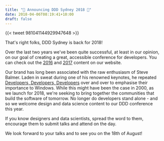 ```yaml
---
title: "🎉 Announcing DDD Sydney 2018 🎉"
date: 2018-04-06T08:19:41+10:00
draft: false
---
```


{{< tweet 981041144929947648 >}}

That's right folks, DDD Sydney is back for 2018!

Over the last two years we've been quite successful, at least in our opinion, on our goal of creating a great, accessible conference for developers. You can check out the [2016](http://2016.dddsydney.com.au) and [2017](http://2017.dddsydney.com.au) content on our website.

Our brand has long been associated with the raw enthusiasm of Steve Balmer. Laden in sweat during one of his renowned keynotes, he repeated [Developers, Developers, Developers](https://www.youtube.com/watch?v=1VgVJpVx9bc) over and over to emphasise their importance to Windows. While this might have been the case in 2000, as we launch for 2018, we're seeking to bring together the communities that build the software of tomorrow. No longer do developers stand alone - and so we welcome design and data science content to our DDD conference this year.

If you know designers and data scientists, spread the word to them, encourage them to submit talks and attend on the day.

We look forward to your talks and to see you on the 18th of August!